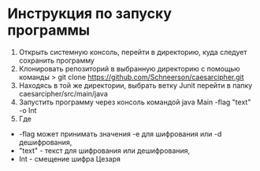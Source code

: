 # Инструкция по запуску программы
1. Открыть системную консоль, перейти в директорию, куда следует сохранить программу
2. Клонировать репозиторий в выбранную директорию с помощью команды > git clone https://github.com/Schneerson/caesarcipher.git
3. Находясь в той же директории, выбрать ветку Junit перейти в папку caesarcipher/src/main/java
4. Запустить программу через консоль командой java Main -flag "text" -o Int
5. Где 
* -flag может принимать значения -e для шифрования или -d дешифрования,
* "text" - текст для шифрования или дешифрования, 
* Int - смещение шифра Цезаря
